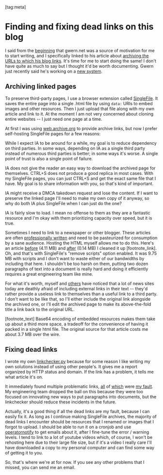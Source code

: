 [tag:meta]

Finding and fixing dead links on this blog
==========================================

I said from the [beginning](/writing/motivations_for_writing) that gwern.net was a source of motivation for me to start writing, and I specifically linked to his article about [archiving the URLs to which his blog links](https://www.gwern.net/Archiving-URLs). It's time for me to start doing the same! I don't have quite as much to say but I thought it'd be worth documenting. Gwern just recently said he's working on a [new system](https://news.ycombinator.com/item?id=30940141).

## Archiving linked pages

To preserve third-party pages, I use a browser extension called [SingleFile](https://github.com/gildas-lormeau/SingleFile). It saves the entire page into a single .html file by using `data:` URIs to embed images and other resources. Then I just upload that file along with my own article and link to it. At the moment I am not very concerned about cloning entire websites -- I just need one page at a time.

At first I was using [web.archive.org](https://web.archive.org/) to provide archive links, but now I prefer self-hosting SingleFile pages for a few reasons:

While I expect IA to be around for a while, my goal is to reduce dependency on third parties. In some ways, depending on IA as a single third party instead of numerous third parties is better; in some ways it's worse. A single point of trust is also a single point of failure.

IA does not give the reader an easy way to download the archived page for themselves. CTRL+S does not produce a good replica in most cases. With my SingleFile pages, you can just CTRL+S and get the exact same file that I have. My goal is to share information with you, so that's kind of important.

IA might receive a DMCA takedown request and lose the content. If I want to preserve the linked page I'll need to make my own copy of it anyway, so why do both IA plus SingleFile when I can just do the one?

IA is fairly slow to load. I mean no offense to them as they are a fantastic resource and I'm okay with them prioritizing capacity over speed, but it is true.

Sometimes I need to link to a newspaper or other blogger. These articles are often [professionally written](/writing/professionally_written_article) and need to be pasteurized for consumption by a sane audience. Hosting the HTML myself allows me to do this. Here's an article [before](contently_before.html) (4.11 MB) and [after](contently_after.html) (0.14 MB) I cleaned it up [footnote_link]. Oh, and that's with SingleFile's "remove scripts" option enabled. It was 9.75 MB with scripts and I don't want to waste either of our bandwidths by including that here. I shouldn't be too harsh on them, putting two dozen paragraphs of text into a document is really hard and doing it efficiently requires a great engineering team like mine.

For what it's worth, myself and [others](https://news.ycombinator.com/item?id=30777702) have noticed that a lot of news sites today are deathly afraid of including external links in their text -- they'd rather provide a useless link to themselves than a useful link to a third party. I don't want to be like that, so I'll either include the original link alongside the archived one, or I'll edit the archived page to make its above-the-fold title a link back to the original URL.

[footnote_text] Base64 encoding of embedded resources makes them take up about a third more space, a tradeoff for the convenience of having it packed in a single html file. The original source for that article costs me about 3.7 MB over the wire.

## Fixing dead links

I wrote my own [linkchecker.py](https://github.com/voussoir/voussoir.net/blob/master/linkchecker.py) because for some reason I like writing my own solutions instead of using other people's. It gives me a report organized by HTTP status and domain. If the link has a problem, it tells me what article it's on.

It immediately found multiple problematic links, [all](https://github.com/voussoir/voussoir.net/commit/2b966be6357c073043dc2b5b64edc448a559a43b) of [which](https://github.com/voussoir/voussoir.net/commit/9c287c719fdf9c07c098a6430fe0fb5dfcbdbadf) were [my fault](https://github.com/voussoir/voussoir.net/commit/8224052c8cc9d79a3acf832f69fcd46a4d045552). My engineering team dropped the ball on this because they were too focused on innovating new ways to put paragraphs into documents, but the linkchecker should reduce these incidents in the future.

Actually, it's a good thing if all the dead links are my fault, because I can easily fix it. As long as I continue making SingleFile archives, the majority of dead links I encounter should be resources that I renamed or images that I forgot to upload. I should be able to run it on a cronjob and use [operatornotify](/writing/emailing_myself) to get emails about it, after I fine-tune the error / warning levels. I tend to link to a lot of youtube videos which, of course, I won't be rehosting here due to their large file size, but if it's a video I really care I'll have downloaded a copy to my personal computer and can find some way of getting it to you.

So, that's where we're at for now. If you see any other problems that I missed, you can send me an email.
